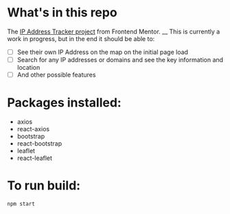 # What's in this repo #
The [IP Address Tracker project](https://www.frontendmentor.io/challenges/ip-address-tracker-I8-0yYAH0) from Frontend Mentor. __
This is currently a work in progress, but in the end it should be able to:
- [ ] See their own IP Address on the map on the initial page load
- [ ] Search for any IP addresses or domains and see the key information and location
- [ ] And other possible features

# Packages installed: #
* axios
* react-axios
* bootstrap
* react-bootstrap
* leaflet
* react-leaflet

# To run build: #
`npm start`